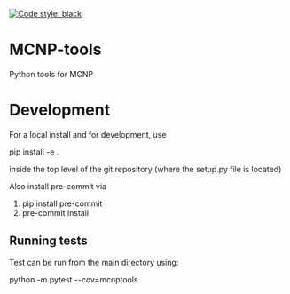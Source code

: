 [![Code style: black](https://img.shields.io/badge/code%20style-black-000000.svg)](https://github.com/psf/black)

# MCNP-tools
Python tools for MCNP

# Development

For a local install and for development, use

  pip install -e .

inside the top level of the git repository (where the setup.py file is located)

Also install pre-commit via

1) pip install pre-commit
2) pre-commit install

## Running tests
  Test can be run from the main directory using:

  python -m pytest --cov=mcnptools

